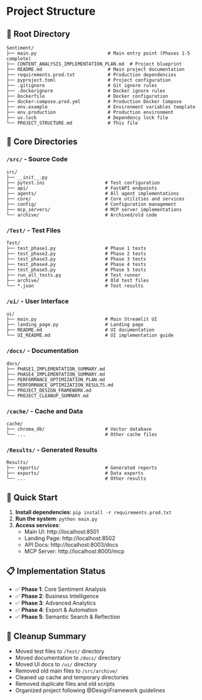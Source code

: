 # Project Structure

## 📁 Root Directory
```
Sentiment/
├── main.py                          # Main entry point (Phases 1-5 complete)
├── CONTENT_ANALYSIS_IMPLEMENTATION_PLAN.md  # Project blueprint
├── README.md                        # Main project documentation
├── requirements.prod.txt            # Production dependencies
├── pyproject.toml                   # Project configuration
├── .gitignore                       # Git ignore rules
├── .dockerignore                    # Docker ignore rules
├── Dockerfile                       # Docker configuration
├── docker-compose.prod.yml          # Production Docker Compose
├── env.example                      # Environment variables template
├── env.production                   # Production environment
├── uv.lock                          # Dependency lock file
└── PROJECT_STRUCTURE.md             # This file
```

## 📁 Core Directories

### `/src/` - Source Code
```
src/
├── __init__.py
├── pytest.ini                      # Test configuration
├── api/                            # FastAPI endpoints
├── agents/                         # All agent implementations
├── core/                           # Core utilities and services
├── config/                         # Configuration management
├── mcp_servers/                    # MCP server implementations
└── archive/                        # Archived/old code
```

### `/Test/` - Test Files
```
Test/
├── test_phase1.py                  # Phase 1 tests
├── test_phase2.py                  # Phase 2 tests
├── test_phase3.py                  # Phase 3 tests
├── test_phase4.py                  # Phase 4 tests
├── test_phase5.py                  # Phase 5 tests
├── run_all_tests.py                # Test runner
├── archive/                        # Old test files
└── *.json                          # Test results
```

### `/ui/` - User Interface
```
ui/
├── main.py                         # Main Streamlit UI
├── landing_page.py                 # Landing page
├── README.md                       # UI documentation
└── UI_README.md                    # UI implementation guide
```

### `/docs/` - Documentation
```
docs/
├── PHASE1_IMPLEMENTATION_SUMMARY.md
├── PHASE4_IMPLEMENTATION_SUMMARY.md
├── PERFORMANCE_OPTIMIZATION_PLAN.md
├── PERFORMANCE_OPTIMIZATION_RESULTS.md
├── PROJECT_DESIGN_FRAMEWORK.md
└── PROJECT_CLEANUP_SUMMARY.md
```

### `/cache/` - Cache and Data
```
cache/
├── chroma_db/                      # Vector database
└── ...                             # Other cache files
```

### `/Results/` - Generated Results
```
Results/
├── reports/                        # Generated reports
├── exports/                        # Data exports
└── ...                             # Other results
```

## 🚀 Quick Start

1. **Install dependencies**: `pip install -r requirements.prod.txt`
2. **Run the system**: `python main.py`
3. **Access services**:
   - Main UI: http://localhost:8501
   - Landing Page: http://localhost:8502
   - API Docs: http://localhost:8003/docs
   - MCP Server: http://localhost:8000/mcp

## 📋 Implementation Status

- ✅ **Phase 1**: Core Sentiment Analysis
- ✅ **Phase 2**: Business Intelligence
- ✅ **Phase 3**: Advanced Analytics
- ✅ **Phase 4**: Export & Automation
- ✅ **Phase 5**: Semantic Search & Reflection

## 🧹 Cleanup Summary

- Moved test files to `/Test/` directory
- Moved documentation to `/docs/` directory
- Moved UI docs to `/ui/` directory
- Removed old main files to `/src/archive/`
- Cleaned up cache and temporary directories
- Removed duplicate files and old scripts
- Organized project following @DesignFramework guidelines
